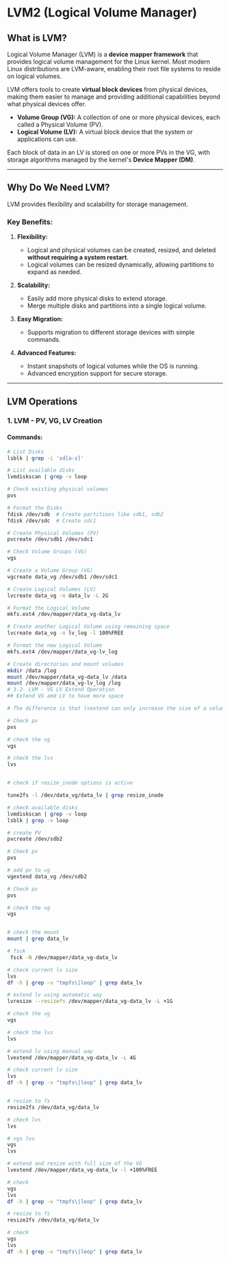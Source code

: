 # LVM2 (Logical Volume Manager)

## What is LVM?

Logical Volume Manager (LVM) is a **device mapper framework** that provides logical volume management for the Linux kernel. Most modern Linux distributions are LVM-aware, enabling their root file systems to reside on logical volumes.  

LVM offers tools to create **virtual block devices** from physical devices, making them easier to manage and providing additional capabilities beyond what physical devices offer.  

- **Volume Group (VG):** A collection of one or more physical devices, each called a Physical Volume (PV).  
- **Logical Volume (LV):** A virtual block device that the system or applications can use.  

Each block of data in an LV is stored on one or more PVs in the VG, with storage algorithms managed by the kernel's **Device Mapper (DM)**.

---

## Why Do We Need LVM?

LVM provides flexibility and scalability for storage management.  

### Key Benefits:
1. **Flexibility:**  
   - Logical and physical volumes can be created, resized, and deleted **without requiring a system restart**.  
   - Logical volumes can be resized dynamically, allowing partitions to expand as needed.  

2. **Scalability:**  
   - Easily add more physical disks to extend storage.  
   - Merge multiple disks and partitions into a single logical volume.  

3. **Easy Migration:**  
   - Supports migration to different storage devices with simple commands.  

4. **Advanced Features:**  
   - Instant snapshots of logical volumes while the OS is running.  
   - Advanced encryption support for secure storage.

---

## LVM Operations

### 1. LVM - PV, VG, LV Creation

#### Commands:
```bash
# List Disks
lsblk | grep -i 'sd[a-z]'

# List available disks
lvmdiskscan | grep -v loop

# Check existing physical volumes
pvs

# Format the Disks
fdisk /dev/sdb  # Create partitions like sdb1, sdb2
fdisk /dev/sdc  # Create sdc1

# Create Physical Volumes (PV)
pvcreate /dev/sdb1 /dev/sdc1

# Check Volume Groups (VG)
vgs

# Create a Volume Group (VG)
vgcreate data_vg /dev/sdb1 /dev/sdc1

# Create Logical Volumes (LV)
lvcreate data_vg -n data_lv -L 2G

# Format the Logical Volume
mkfs.ext4 /dev/mapper/data_vg-data_lv

# Create another Logical Volume using remaining space
lvcreate data_vg -n lv_log -l 100%FREE

# Format the new Logical Volume
mkfs.ext4 /dev/mapper/data_vg-lv_log

# Create directories and mount volumes
mkdir /data /log
mount /dev/mapper/data_vg-data_lv /data
mount /dev/mapper/data_vg-lv_log /log
# 3.2- LVM - VG LV Extend Operation
## Extend VG amd LV to have more space

# The difference is that lvextend can only increase the size of a volume, whereas lvresize can increase or reduce it. This makes lvresize more powerful but more dangerous.

# Check pv
pvs

# check the vg
vgs 

# check the lvs
lvs 


# check if resize_inode options is active 

tune2fs -l /dev/data_vg/data_lv | grep resize_inode

# check available disks 
lvmdiskscan | grep -v loop
lsblk | grep -v loop

# create PV 
pvcreate /dev/sdb2

# Check pv
pvs

# add pv to vg
vgextend data_vg /dev/sdb2

# Check pv
pvs

# check the vg
vgs 


# check the mount
mount | grep data_lv

# fsck
 fsck -N /dev/mapper/data_vg-data_lv

# check current lv size 
lvs 
df -h | grep -v "tmpfs\|loop" | grep data_lv

# extend lv using automatic way 
lvresize --resizefs /dev/mapper/data_vg-data_lv -L +1G

# check the vg
vgs 

# check the lvs
lvs 

# extend lv using manual way 
lvextend /dev/mapper/data_vg-data_lv -L 4G

# check current lv size 
lvs 
df -h | grep -v "tmpfs\|loop" | grep data_lv


# resize to fs
resize2fs /dev/data_vg/data_lv

# check lvs 
lvs 

# vgs lvs 
vgs 
lvs 

# extend and resize with full size of the VG 
lvextend /dev/mapper/data_vg-data_lv -l +100%FREE

# check 
vgs 
lvs 
df -h | grep -v "tmpfs\|loop" | grep data_lv

# resize to fs
resize2fs /dev/data_vg/data_lv

# check 
vgs 
lvs 
df -h | grep -v "tmpfs\|loop" | grep data_lv
